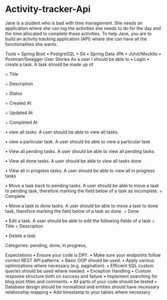 # Activity-tracker-Api

Jane is a student who is bad with time management. She needs an application where she can log the activities she needs to do for the day and the time allocated to complete these activities. To help Jane, you are to build an activity tracking application (API) where she can have all the functionalities she wants.


Tools
•	Spring Boot
•	PostgreSQL
•	Git
•	Spring Data JPA
•	JUnit/Mockito
•	Postman/Swagger
User Stories
As a user I should be able to
•	Login
•	create a task.
A task should be made up of

÷ Title

÷	Description

÷	Status

÷	Created At

÷	Updated At

÷	Completed At


•	view all tasks.
A user should be able to view all tasks.


•	view a particular task.
A user should be able to view a particular task


•	View all pending tasks.
A user should be able to view all pending tasks


•	View all done tasks.
A user should be able to view all tasks done


•	View all in progress tasks.
A user should be able to view all in progress tasks


•	Move a task back to pending tasks.
A user should be able to move a task to pending task, therefore marking the field below of a task as incomplete.
÷	Complete


•	Move a task to done tasks.
A user should be able to move a task to done task, therefore marking the field below of a task as done.
÷	Done

•	Edit a task.
A user should be able to edit the following fields of a task
÷	Title
÷	Description

•	Delete a task



Categories: pending, done, in progress, 


Expectations
•	Ensure your code is DRY.
•	Make sure your endpoints follow correct REST API patterns.
•	Basic OOP should be used.
•	Apply various optimizations where necessary (e.g. pagination).
•	Efficient SQL custom queries should be used where needed.
•	Exception Handling
•	Custom response structure both on success and failure
•	Implement searching for blog post titles and comments.
•	All parts of your code should be tested
•	Database design should be normalized and entities should have necessary relationship mapping
•	Add timestamp to your tables where necessary
